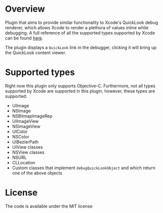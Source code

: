# Overview

Plugin that aims to provide similar functionality to Xcode's QuickLook debug renderer, which allows Xcode to render a plethora of values inline while debugging. A full reference of all the supported types supported by Xcode can be found [here](https://developer.apple.com/library/ios/documentation/IDEs/Conceptual/CustomClassDisplay_in_QuickLook/CH02-std_objects_support/CH02-std_objects_support.html).

The plugin displays a `QuickLook` link in the debugger, clicking it will bring up the QuickLook content viewer.

# Supported types

Right now this plugin only supports Objective-C. Furthermore, not all types supported by Xcode are supported in this plugin, however, these types are supported:

* UIImage
* NSImage
* NSBitmapImageRep
* UIImageView
* NSImageView
* UIColor
* NSColor
* UIBezierPath
* UIView classes
* NSView classes
* NSURL
* CLLocation
* Custom classes that implement `debugQuickLookObject` and which return one of the above objects

# License

The code is available under the MIT license